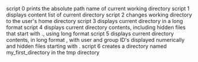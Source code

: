 script 0 prints the absolute path name of  current working directory
script 1 displays content list of current directory
script 2 changes working directory to the user's home directory
script 3 displays current directory in a long format
script 4 displays current directory contents, including hidden files that start with ., using long format
script 5 displays current directory contents, in long format , with user and group ID's displayed numerically and hidden files starting with .
script 6 creates a directory named my_first_directory in the tmp directory

